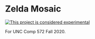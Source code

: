 # Zelda Mosaic

[![This project is considered experimental](https://img.shields.io/badge/status-experimental-critical.svg)](https://benknoble.github.io/status/experimental/)

For UNC Comp 572 Fall 2020.
